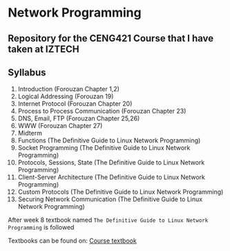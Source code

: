 # Network Programming
## Repository for the CENG421 Course that I have taken at IZTECH

## Syllabus 
1.   Introduction (Forouzan Chapter 1,2)
2.   Logical Addressing (Forouzan 19)
3.   Internet Protocol (Forouzan Chapter 20)
4.   Process to Process Communication (Forouzan Chapter 23)
5.   DNS, Email, FTP (Forouzan Chapter 25,26)
6.   WWW (Forouzan Chapter 27)
7.   Midterm
8.   Functions (The Definitive Guide to Linux Network Programming)
9.   Socket Programming (The Definitive Guide to Linux Network Programming)
10.  Protocols, Sessions, State (The Definitive Guide to Linux Network Programming)
11.  Client-Server Architecture (The Definitive Guide to Linux Network Programming)
12.  Custom Protocols (The Definitive Guide to Linux Network Programming)
13.  Securing Network Communication (The Definitive Guide to Linux Network Programming)

After week 8 textbook named `The Definitive Guide to Linux Network Programming` is followed

Textbooks can be found on: [Course textbook](/Textbooks)
